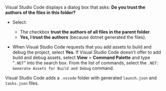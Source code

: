 Visual Studio Code displays a dialog box that asks: **Do you trust the authors of the files in this folder?**

* Select:
  * The checkbox **trust the authors of all files in the parent folder**.
  * **Yes, I trust the authors** (because dotnet generated the files).

* When Visual Studio Code requests that you add assets to build and debug the project, select **Yes**. If Visual Studio Code doesn't offer to add build and debug assets, select **View** > **Command Palette** and type "`.NET`" into the search box. From the list of commands, select the `.NET: Generate Assets for Build and Debug` command.

Visual Studio Code adds a `.vscode` folder with generated `launch.json` and `tasks.json` files.
